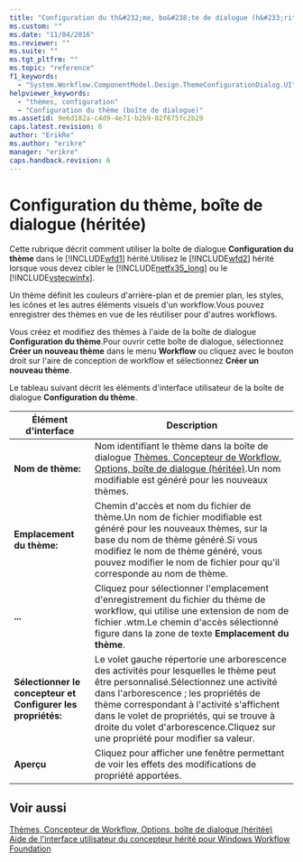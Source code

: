 ```yaml
---
title: "Configuration du th&#232;me, bo&#238;te de dialogue (h&#233;rit&#233;e) | Microsoft Docs"
ms.custom: ""
ms.date: "11/04/2016"
ms.reviewer: ""
ms.suite: ""
ms.tgt_pltfrm: ""
ms.topic: "reference"
f1_keywords: 
  - "System.Workflow.ComponentModel.Design.ThemeConfigurationDialog.UI"
helpviewer_keywords: 
  - "thèmes, configuration"
  - "Configuration du thème (boîte de dialogue)"
ms.assetid: 9e6d182a-c4d9-4e71-b2b9-02f675fc2b29
caps.latest.revision: 6
author: "ErikRe"
ms.author: "erikre"
manager: "erikre"
caps.handback.revision: 6
---
```

# Configuration du th&#232;me, bo&#238;te de dialogue (h&#233;rit&#233;e)
Cette rubrique décrit comment utiliser la boîte de dialogue **Configuration du thème** dans le [!INCLUDE[wfd1](../workflow-designer/includes/wfd1_md.md)] hérité.Utilisez le [!INCLUDE[wfd2](../workflow-designer/includes/wfd2_md.md)] hérité lorsque vous devez cibler le [!INCLUDE[netfx35_long](../workflow-designer/includes/netfx35_long_md.md)] ou le [!INCLUDE[vstecwinfx](../workflow-designer/includes/vstecwinfx_md.md)].  
  
 Un thème définit les couleurs d'arrière\-plan et de premier plan, les styles, les icônes et les autres éléments visuels d'un workflow.Vous pouvez enregistrer des thèmes en vue de les réutiliser pour d'autres workflows.  
  
 Vous créez et modifiez des thèmes à l'aide de la boîte de dialogue **Configuration du thème**.Pour ouvrir cette boîte de dialogue, sélectionnez **Créer un nouveau thème** dans le menu **Workflow** ou cliquez avec le bouton droit sur l'aire de conception de workflow et sélectionnez **Créer un nouveau thème**.  
  
 Le tableau suivant décrit les éléments d'interface utilisateur de la boîte de dialogue **Configuration du thème**.  
  
|Élément d'interface|Description|  
|-------------------------|-----------------|  
|**Nom de thème:**|Nom identifiant le thème dans la boîte de dialogue [Thèmes, Concepteur de Workflow, Options, boîte de dialogue \(héritée\)](../workflow-designer/themes-workflow-designer-options-dialog-box-legacy.md).Un nom modifiable est généré pour les nouveaux thèmes.|  
|**Emplacement du thème:**|Chemin d'accès et nom du fichier de thème.Un nom de fichier modifiable est généré pour les nouveaux thèmes, sur la base du nom de thème généré.Si vous modifiez le nom de thème généré, vous pouvez modifier le nom de fichier pour qu'il corresponde au nom de thème.|  
|**...**|Cliquez pour sélectionner l'emplacement d'enregistrement du fichier du thème de workflow, qui utilise une extension de nom de fichier .wtm.Le chemin d'accès sélectionné figure dans la zone de texte **Emplacement du thème**.|  
|**Sélectionner le concepteur et Configurer les propriétés:**|Le volet gauche répertorie une arborescence des activités pour lesquelles le thème peut être personnalisé.Sélectionnez une activité dans l'arborescence ; les propriétés de thème correspondant à l'activité s'affichent dans le volet de propriétés, qui se trouve à droite du volet d'arborescence.Cliquez sur une propriété pour modifier sa valeur.|  
|**Aperçu**|Cliquez pour afficher une fenêtre permettant de voir les effets des modifications de propriété apportées.|  
  
## Voir aussi  
 [Thèmes, Concepteur de Workflow, Options, boîte de dialogue \(héritée\)](../workflow-designer/themes-workflow-designer-options-dialog-box-legacy.md)   
 [Aide de l'interface utilisateur du concepteur hérité pour Windows Workflow Foundation](../workflow-designer/legacy-designer-for-windows-workflow-foundation-ui-help.md)
